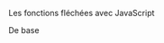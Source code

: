 Les fonctions fléchées avec JavaScript



De base 

<script> 

Déclaration de fonction 

function direBonjour(prenom){
     console.log('Bonjour' + prenom );
 }

 direBonjour('Nicoles');

 // Cette déclaration renvoie " Bonjour Nicolas "


 Expression de fonction

 let direAurevoir = function() {
     console.log('Au revoir');
 } 
 
 // Cette expression renvoie " Au Revoir "

 La différence entre les 2 est que grâce à une déclaration le code est disponible tout le temps tandis que les expressions sont lis au fur et à mesure.


  Les fonctions fléchées permettent de simplifier le code



let direAuRevoir = () => 'Au revoir'

console.log(direAuRevoir()));

// cette fonction fléchée renvoie " Au revoir "


Challenge 

// Créer une fonction addition permettant d'additionner deux nombres 

Resultat : 

let addition = (nombreA, nombreB) => nombreA + nombreB;

console.log(addition(5, 4));

// Cette fonction renvoie " 9 "


Autre exemple 

Pour un Array : 

const prices = [4, 8, 9, 15, 24, 3, 8, 14];

let plusGrandQue10 = prices.filter(function(p) {
    return p > 10
});
console.log(plusGrandQue10) 

let plusGrandQue10 = prices.filter(p => p > 10);
console.log(plusGrandQue10)

 <script>